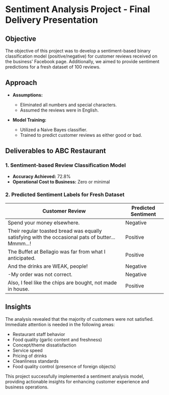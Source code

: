 # Sentiment Analysis Project - Final Delivery Presentation

## Objective
The objective of this project was to develop a sentiment-based binary classification model (positive/negative) for customer reviews received on the business' Facebook page. Additionally, we aimed to provide sentiment predictions for a fresh dataset of 100 reviews.

## Approach

- **Assumptions:**
  - Eliminated all numbers and special characters.
  - Assumed the reviews were in English.

- **Model Training:**
  - Utilized a Naive Bayes classifier.
  - Trained to predict customer reviews as either good or bad.

## Deliverables to ABC Restaurant

### 1. Sentiment-based Review Classification Model
- **Accuracy Achieved:** 72.8%
- **Operational Cost to Business:** Zero or minimal

### 2. Predicted Sentiment Labels for Fresh Dataset
| Customer Review | Predicted Sentiment |
|-----------------|--------------------|
| Spend your money elsewhere. | Negative |
| Their regular toasted bread was equally satisfying with the occasional pats of butter... Mmmm...! | Positive |
| The Buffet at Bellagio was far from what I anticipated. | Positive |
| And the drinks are WEAK, people! | Negative |
| -My order was not correct. | Negative |
| Also, I feel like the chips are bought, not made in house. | Positive |

## Insights
The analysis revealed that the majority of customers were not satisfied. Immediate attention is needed in the following areas:
- Restaurant staff behavior
- Food quality (garlic content and freshness)
- Concept/theme dissatisfaction
- Service speed
- Pricing of drinks
- Cleanliness standards
- Food quality control (presence of foreign objects)

This project successfully implemented a sentiment analysis model, providing actionable insights for enhancing customer experience and business operations.

